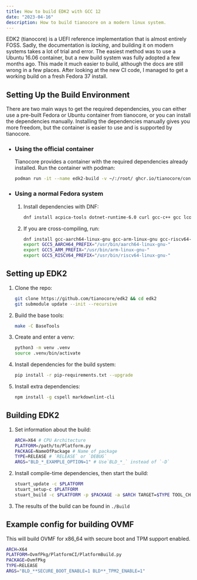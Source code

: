 ```yaml
---
title: How to build EDK2 with GCC 12
date: "2023-04-16"
description: How to build tianocore on a modern linux system.
---
```


EDK2 (tianocore) is a UEFI reference implementation that is almost entirely FOSS. Sadly, the documentation is _lacking_, and building it on modern systems takes a lot of trial and error. The easiest method was to use a Ubuntu 16.06 container, but a new build system was fully adopted a few months ago. This made it much easier to build, although the docs are still wrong in a few places. After looking at the new CI code, I managed to get a working build on a fresh Fedora 37 install.

## Setting Up the Build Environment

There are two main ways to get the required dependencies, you can either use a pre-built Fedora or Ubuntu container from tianocore, or you can install the dependencies manually. Installing the dependencies manually gives you more freedom, but the container is easier to use and is supported by tianocore.

-   ### Using the official container

    Tianocore provides a container with the required dependencies already installed. Run the container with podman:

    ```bash
    podman run -it --name edk2-build -v ~/:/root/ ghcr.io/tianocore/containers/fedora-37-build:latest
    ```

-   ### Using a normal Fedora system

    1. Install dependencies with DNF:

        ```bash
        dnf install acpica-tools dotnet-runtime-6.0 curl gcc-c++ gcc lcov libX11-devel libXext-devel libuuid-devel make nuget nasm python3 python3-distutils-extra python3-pip python3-setuptools nodejs npm
        ```

    2. If you are cross-compiling, run:
        ```bash
        dnf install gcc-aarch64-linux-gnu gcc-arm-linux-gnu gcc-riscv64-linux-gnu
        export GCC5_AARCH64_PREFIX="/usr/bin/aarch64-linux-gnu-"
        export GCC5_ARM_PREFIX="/usr/bin/arm-linux-gnu-"
        export GCC5_RISCV64_PREFIX="/usr/bin/riscv64-linux-gnu-"
        ```

## Setting up EDK2

1.  Clone the repo:

    ```bash
    git clone https://github.com/tianocore/edk2 && cd edk2
    git submodule update --init --recursive
    ```

2.  Build the base tools:

    ```bash
    make -C BaseTools
    ```

3.  Create and enter a venv:

    ```bash
    python3 -m venv .venv
    source .venv/bin/activate
    ```

4.  Install dependencies for the build system:

    ```bash
    pip install -r pip-requirements.txt --upgrade
    ```

5.  Install extra dependencies:
    ```bash
    npm install -g cspell markdownlint-cli
    ```

## Building EDK2

1.  Set information about the build:

    ```bash
    ARCH=X64 # CPU Architecture
    PLATFORM=/path/to/Platform.py
    PACKAGE=NameOfPackage # Name of package
    TYPE=RELEASE # `RELEASE` or `DEBUG`
    ARGS="BLD_*_EXAMPLE_OPTION=1" # Use`BLD_*_` instead of `-D`
    ```

2.  Install compile-time dependencies, then start the build:

    ```bash
    stuart_update -c $PLATFORM
    stuart_setup-c $PLATFORM
    stuart_build -c $PLATFORM -p $PACKAGE -a $ARCH TARGET=$TYPE TOOL_CHAIN_TAG=GCC5 $ARGS
    ```

3.  The results of the build can be found in `./Build`

## Example config for building OVMF

This will build OVMF for x86_64 with secure boot and TPM support enabled.

```bash
ARCH=X64
PLATFORM=OvmfPkg/PlatformCI/PlatformBuild.py
PACKAGE=OvmfPkg
TYPE=RELEASE
ARGS="BLD_**SECURE_BOOT_ENABLE=1 BLD**_TPM2_ENABLE=1"
```
